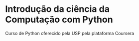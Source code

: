 # Introdução da ciência da Computação com Python
Curso de Python oferecido pela USP pela plataforma Coursera 

